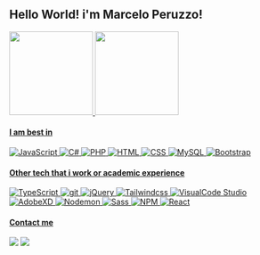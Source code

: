 ## Hello World! i'm Marcelo Peruzzo!
  <a href="https://github.com/marcelo-peruzzo">
  <img height="150em" src="https://github-readme-stats.vercel.app/api?username=marcelo-peruzzo&show_icons=true&theme=github_dark&include_all_commits=true&count_private=true"/>
  <img height="150em" src="https://github-readme-stats.vercel.app/api/top-langs/?username=marcelo-peruzzo&layout=compact&langs_count=7&theme=github_dark"/>


#### I am best in  
<p>
<img alt="JavaScript" src="https://img.shields.io/badge/-JavaScript-505050?style=flat&logo=JavaScript&logoColor=F7DF1E" />
<img alt="C#" src="https://img.shields.io/badge/-CSharp-8892bf?style=flat&logo=CSharp&logoColor=white" />
<img alt="PHP" src="https://img.shields.io/badge/-PHP-8892bf?style=flat&logo=PHP&logoColor=white" />
<img alt="HTML" src="https://img.shields.io/badge/-HTML-E34F26?style=flat&logo=Html5&logoColor=white" />
<img alt="CSS" src="https://img.shields.io/badge/-CSS-1572B6?style=flat&logo=css3&logoColor=white" />
<img alt="MySQL" src="https://img.shields.io/badge/-MySQL-00758F?style=flat&logo=mysql&logoColor=white" />
<img alt="Bootstrap" src="https://img.shields.io/badge/-Bootstrap-563D7C?style=flat&logo=bootstrap&logoColor=white" />
</p>
  
#### Other tech that i work or academic experience
  
<p>
<img alt="TypeScript" src="https://img.shields.io/badge/-TypeScript-2f74c0?style=flat&logo=typescript&logoColor=white" />
<img alt="git" src="https://img.shields.io/badge/-Git-F05032?style=flat&logo=git&logoColor=white" />
<img alt="jQuery" src="https://img.shields.io/badge/-jQuery-0769AD?style=flat&logo=jQuery&logoColor=white" />
<img alt="Tailwindcss" src="https://img.shields.io/badge/-tailwindcss-0081CB?style=flat&logo=mui&logoColor=white" />
<img alt="VisualCode Studio" src="https://img.shields.io/badge/-Visual Code Studio-0078d8?style=flat&logo=visual-studio-code&logoColor=white" />
<img alt="AdobeXD" src="https://img.shields.io/badge/-AdobeXD-470137?style=flat&logo=adobexd&logoColor=white" />
<img alt="Nodemon" src="https://img.shields.io/badge/-Nodemon-76D04B?style=flat&logo=nodemon&logoColor=white" />
<img alt="Sass" src="https://img.shields.io/badge/-Sass-cf649a?style=flat&logo=sass&logoColor=white" />
<img alt="NPM" src="https://img.shields.io/badge/-NPM-CB3837?style=flat&logo=npm&logoColor=white" /> 
<img alt="React" src="https://img.shields.io/badge/-React-61DAFB?style=flat&logo=react&logoColor=white" />
</p>

#### Contact me 
<div> 
  <a href = "mailto:marcelobp.amp@gmail.com"><img src="https://img.shields.io/badge/-Gmail-%23333?style=for-the-badge&logo=gmail&logoColor=white" target="_blank"></a>
  <a href="https://www.linkedin.com/in/marcelo-peruzzo/" target="_blank"><img src="https://img.shields.io/badge/-LinkedIn-%230077B5?style=for-the-badge&logo=linkedin&logoColor=white" target="_blank"></a>
</div>
